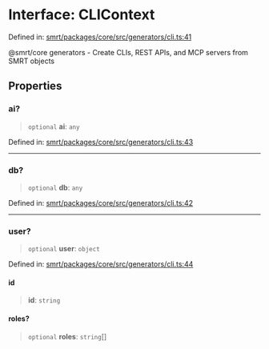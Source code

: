 # Interface: CLIContext

Defined in: [smrt/packages/core/src/generators/cli.ts:41](https://github.com/happyvertical/smrt/blob/3e10e04571f8229dee5c87ee2f9b9b06c6c49f12/packages/core/src/generators/cli.ts#L41)

@smrt/core generators - Create CLIs, REST APIs, and MCP servers from SMRT objects

## Properties

### ai?

> `optional` **ai**: `any`

Defined in: [smrt/packages/core/src/generators/cli.ts:43](https://github.com/happyvertical/smrt/blob/3e10e04571f8229dee5c87ee2f9b9b06c6c49f12/packages/core/src/generators/cli.ts#L43)

***

### db?

> `optional` **db**: `any`

Defined in: [smrt/packages/core/src/generators/cli.ts:42](https://github.com/happyvertical/smrt/blob/3e10e04571f8229dee5c87ee2f9b9b06c6c49f12/packages/core/src/generators/cli.ts#L42)

***

### user?

> `optional` **user**: `object`

Defined in: [smrt/packages/core/src/generators/cli.ts:44](https://github.com/happyvertical/smrt/blob/3e10e04571f8229dee5c87ee2f9b9b06c6c49f12/packages/core/src/generators/cli.ts#L44)

#### id

> **id**: `string`

#### roles?

> `optional` **roles**: `string`[]
